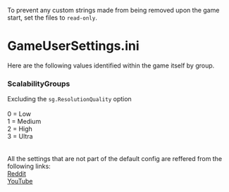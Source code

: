 To prevent any custom strings made from being removed upon the game start, set the files to `read-only`.

# GameUserSettings.ini #
Here are the following values identified within the game itself by group.
### ScalabilityGroups ###
Excluding the `sg.ResolutionQuality` option<br><br>
0 = Low<br>
1 = Medium<br>
2 = High<br>
3 = Ultra<br>
<br>
<br>
All the settings that are not part of the default config are reffered from the following links:<br>
<a href="https://www.reddit.com/r/StateOfDecay/comments/8ke2w8/state_of_decay_2_ultimate_ini_tweak_guide_fov/">Reddit</a><br>
<a href="https://www.youtube.com/watch?v=ZDBwaaXv1Rs&ab_channel=Gameplayicu">YouTube</a><br>
